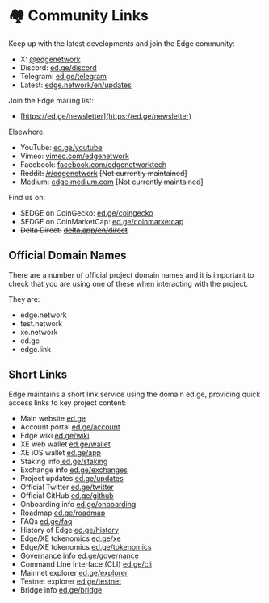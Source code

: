# 🏘️ Community Links

Keep up with the latest developments and join the Edge community:

* X: [@edgenetwork](https://twitter.com/edgenetwork)
* Discord: [ed.ge/discord](https://ed.ge/discord)
* Telegram: [ed.ge/telegram](https://ed.ge/telegram)
* Latest: [edge.network/en/updates](https://edge.network/en/updates)

Join the Edge mailing list:

* [https://ed.ge/newsletter](https://ed.ge/newsletter)

Elsewhere:

* YouTube: [ed.ge/youtube](https://ed.ge/youtube)
* Vimeo: [vimeo.com/edgenetwork](https://vimeo.com/edgenetwork)
* Facebook: [facebook.com/edgenetworktech](https://www.facebook.com/edgenetworktech)
* ~~Reddit:~~ [~~/r/edgenetwork~~](https://reddit.com/r/edgenetwork) ~~\[Not currently maintained]~~
* ~~Medium:~~ [~~edge.medium.com~~](https://edge.medium.com) ~~\[Not currently maintained]~~

Find us on:

* $EDGE on CoinGecko: [ed.ge/coingecko](https://ed.ge/coingecko)
* $EDGE on CoinMarketCap: [ed.ge/coinmarketcap](https://ed.ge/coinmarketcap)
* ~~Delta Direct:~~ [~~delta.app/en/direct~~](https://delta.app/en/direct)

## Official Domain Names

There are a number of official project domain names and it is important to check that you are using one of these when interacting with the project.

They are:

* edge.network
* test.network
* xe.network
* ed.ge
* edge.link

## Short Links

Edge maintains a short link service using the domain ed.ge, providing quick access links to key project content:

* Main website [ed.ge](https://ed.ge/)
* Account portal [ed.ge/account](https://ed.ge/account)
* Edge wiki [ed.ge/wiki](https://ed.ge/wiki)
* XE web wallet [ed.ge/wallet](https://ed.ge/wallet)
* XE iOS wallet [ed.ge/app](https://ed.ge/app)
* Staking info[ ed.ge/staking](https://ed.ge/staking)
* Exchange info [ed.ge/exchanges](https://ed.ge/exchanges)
* Project updates [ed.ge/updates](https://ed.ge/updates)
* Official Twitter [ed.ge/twitter](https://ed.ge/twitter)
* Official GitHub [ed.ge/github](https://ed.ge/github)
* Onboarding info [ed.ge/onboarding](https://ed.ge/onboarding)
* Roadmap [ed.ge/roadmap](https://ed.ge/roadmap)
* FAQs [ed.ge/faq](https://ed.ge/faq)
* History of Edge [ed.ge/history](https://ed.ge/history)
* Edge/XE tokenomics [ed.ge/xe](https://ed.ge/xe)
* Edge/XE tokenomics [ed.ge/tokenomics](https://ed.ge/tokenomics)
* Governance info [ed.ge/governance](https://ed.ge/governance)
* Command Line Interface (CLI) [ed.ge/cli](https://ed.ge/cli)
* Mainnet explorer [ed.ge/explorer](https://ed.ge/explorer)
* Testnet explorer [ed.ge/testnet](https://ed.ge/testnet)
* Bridge info [ed.ge/bridge](https://ed.ge/bridge)
